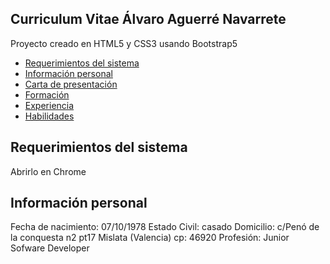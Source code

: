 ## Curriculum Vitae Álvaro Aguerré Navarrete

Proyecto creado en HTML5 y CSS3 usando Bootstrap5

- [Requerimientos del sistema](#requerimientos-del-sistema)
- [Información personal](#informacion-personal)
- [Carta de presentación](#carta-de-presentacion)
- [Formación](#formacion)
- [Experiencia](#experiencia)
- [Habilidades](#habilidades)


## Requerimientos del sistema

Abrirlo en Chrome


## Información personal

Fecha de nacimiento: 07/10/1978
Estado Civil: casado
Domicilio: c/Penó de la conquesta n2 pt17 Mislata (Valencia) cp: 46920
Profesión: Junior Sofware Developer

